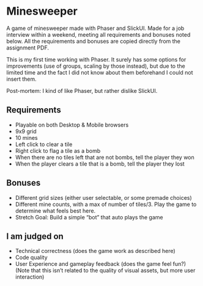 # Minesweeper

A game of minesweeper made with Phaser and SlickUI. Made for a job interview within a weekend, meeting all requirements and bonuses noted below. All the requirements and bonuses are copied directly from the assignment PDF.

This is my first time working with Phaser. It surely has some options for improvements (use of groups, scaling by those instead), but due to the limited time and the fact I did not know about them beforehand I could not insert them.

Post-mortem: I kind of like Phaser, but rather dislike SlickUI.

## Requirements

- Playable on both Desktop & Mobile browsers
- 9x9 grid
- 10 mines
- Left click to clear a tile
- Right click to flag a tile as a bomb
- When there are no tiles left that are not bombs, tell the player they won
- When the player clears a tile that is a bomb, tell the player they lost

## Bonuses

- Different grid sizes (either user selectable, or some premade choices)
- Different mine counts, with a max of number of tiles/3. Play the game to determine what feels best here.
- Stretch Goal: Build a simple “bot” that auto plays the game

## I am judged on

- Technical correctness (does the game work as described here)
- Code quality
- User Experience and gameplay feedback (does the game feel fun?) (Note that this isn’t related to the quality of visual assets, but more user interaction)